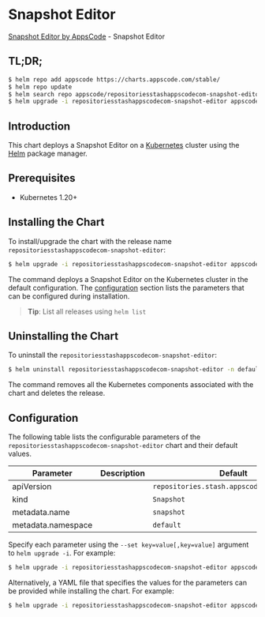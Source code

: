 # Snapshot Editor

[Snapshot Editor by AppsCode](https://appscode.com) - Snapshot Editor

## TL;DR;

```bash
$ helm repo add appscode https://charts.appscode.com/stable/
$ helm repo update
$ helm search repo appscode/repositoriesstashappscodecom-snapshot-editor --version=v0.26.0
$ helm upgrade -i repositoriesstashappscodecom-snapshot-editor appscode/repositoriesstashappscodecom-snapshot-editor -n default --create-namespace --version=v0.26.0
```

## Introduction

This chart deploys a Snapshot Editor on a [Kubernetes](http://kubernetes.io) cluster using the [Helm](https://helm.sh) package manager.

## Prerequisites

- Kubernetes 1.20+

## Installing the Chart

To install/upgrade the chart with the release name `repositoriesstashappscodecom-snapshot-editor`:

```bash
$ helm upgrade -i repositoriesstashappscodecom-snapshot-editor appscode/repositoriesstashappscodecom-snapshot-editor -n default --create-namespace --version=v0.26.0
```

The command deploys a Snapshot Editor on the Kubernetes cluster in the default configuration. The [configuration](#configuration) section lists the parameters that can be configured during installation.

> **Tip**: List all releases using `helm list`

## Uninstalling the Chart

To uninstall the `repositoriesstashappscodecom-snapshot-editor`:

```bash
$ helm uninstall repositoriesstashappscodecom-snapshot-editor -n default
```

The command removes all the Kubernetes components associated with the chart and deletes the release.

## Configuration

The following table lists the configurable parameters of the `repositoriesstashappscodecom-snapshot-editor` chart and their default values.

|     Parameter      | Description |                        Default                        |
|--------------------|-------------|-------------------------------------------------------|
| apiVersion         |             | <code>repositories.stash.appscode.com/v1alpha1</code> |
| kind               |             | <code>Snapshot</code>                                 |
| metadata.name      |             | <code>snapshot</code>                                 |
| metadata.namespace |             | <code>default</code>                                  |


Specify each parameter using the `--set key=value[,key=value]` argument to `helm upgrade -i`. For example:

```bash
$ helm upgrade -i repositoriesstashappscodecom-snapshot-editor appscode/repositoriesstashappscodecom-snapshot-editor -n default --create-namespace --version=v0.26.0 --set apiVersion=repositories.stash.appscode.com/v1alpha1
```

Alternatively, a YAML file that specifies the values for the parameters can be provided while
installing the chart. For example:

```bash
$ helm upgrade -i repositoriesstashappscodecom-snapshot-editor appscode/repositoriesstashappscodecom-snapshot-editor -n default --create-namespace --version=v0.26.0 --values values.yaml
```
